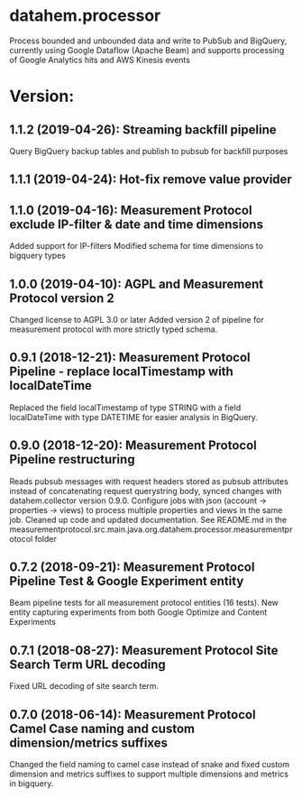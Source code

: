 # datahem.processor
Process bounded and unbounded data and write to PubSub and BigQuery, currently using Google Dataflow (Apache Beam) and supports processing of Google Analytics hits and AWS Kinesis events

# Version:
## 1.1.2 (2019-04-26): Streaming backfill pipeline
Query BigQuery backup tables and publish to pubsub for backfill purposes

## 1.1.1 (2019-04-24): Hot-fix remove value provider

## 1.1.0 (2019-04-16):  Measurement Protocol exclude IP-filter & date and time dimensions
Added support for IP-filters
Modified schema for time dimensions to bigquery types

## 1.0.0 (2019-04-10): AGPL and Measurement Protocol version 2
Changed license to AGPL 3.0 or later
Added version 2 of pipeline for measurement protocol with more strictly typed schema.

## 0.9.1 (2018-12-21): Measurement Protocol Pipeline - replace localTimestamp with localDateTime
Replaced the field localTimestamp of type STRING with a field localDateTime with type DATETIME for easier analysis in BigQuery. 

## 0.9.0 (2018-12-20): Measurement Protocol Pipeline restructuring
Reads pubsub messages with request headers stored as pubsub attributes instead of concatenating request querystring body, synced changes with datahem.collector version 0.9.0.
Configure jobs with json (account -> properties -> views) to process multiple properties and views in the same job.
Cleaned up code and updated documentation. See README.md in the measurementprotocol.src.main.java.org.datahem.processor.measurementprotocol folder

## 0.7.2 (2018-09-21): Measurement Protocol Pipeline Test & Google Experiment entity
Beam pipeline tests for all measurement protocol entities (16 tests).
New entity capturing experiments from both Google Optimize and Content Experiments

## 0.7.1 (2018-08-27): Measurement Protocol Site Search Term URL decoding
Fixed URL decoding of site search term.

## 0.7.0 (2018-06-14): Measurement Protocol Camel Case naming and custom dimension/metrics suffixes
Changed the field naming to camel case instead of snake and fixed custom dimension and metrics suffixes to support multiple dimensions and metrics in bigquery.